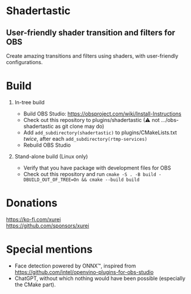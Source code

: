 # Shadertastic
## User-friendly shader transition and filters for OBS

Create amazing transitions and filters using shaders, with user-friendly configurations.

# Build
1. In-tree build
    - Build OBS Studio: https://obsproject.com/wiki/Install-Instructions
    - Check out this repository to plugins/shadertastic (⚠ not .../obs-shadertastic as git clone may do)
    - Add `add_subdirectory(shadertastic)` to plugins/CMakeLists.txt *twice*, after each `add_subdirectory(rtmp-services)`
    - Rebuild OBS Studio

1. Stand-alone build (Linux only)
    - Verify that you have package with development files for OBS
    - Check out this repository and run `cmake -S . -B build -DBUILD_OUT_OF_TREE=On && cmake --build build`

# Donations
https://ko-fi.com/xurei  
https://github.com/sponsors/xurei

# Special mentions
- Face detection powered by ONNX™, inspired from https://github.com/intel/openvino-plugins-for-obs-studio
- ChatGPT, without which nothing would have been possible (especially the CMake part).
